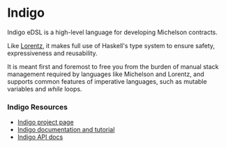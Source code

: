# Indigo

Indigo eDSL is a high-level language for developing Michelson contracts.

Like [Lorentz](./#lorentz), it makes full use of Haskell's type system to ensure safety, expressiveness and reusability.

It is meant first and foremost to free you from the burden of manual stack management required by languages like Michelson and Lorentz, and supports common features of imperative languages, such as mutable variables and _while_ loops.

### Indigo Resources

* [Indigo project page](https://gitlab.com/morley-framework/indigo)
* [Indigo documentation and tutorial](https://indigo-lang.gitlab.io/)
* [Indigo API docs](https://hackage.haskell.org/package/indigo)

